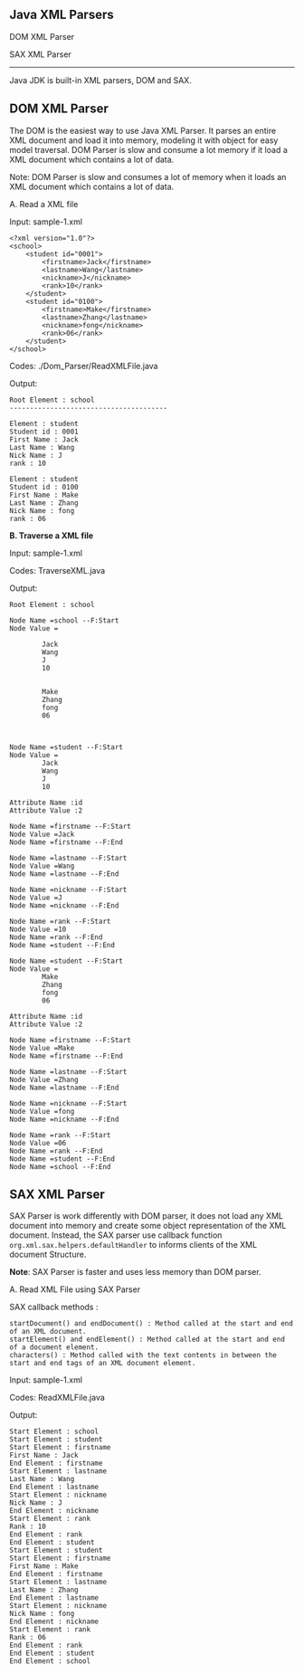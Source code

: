 ## Java XML Parsers ##

DOM XML Parser

SAX XML Parser

----------
Java JDK is built-in XML parsers, DOM and SAX.

**DOM XML Parser**
------------------

The DOM is the easiest way to use Java XML Parser. It parses an entire XML document and load it into memory, modeling it with object for easy model traversal. DOM Parser is slow and consume a lot memory if it load a XML document which contains a lot of data.

Note: DOM Parser is slow and consumes a lot of memory when it loads an XML document which contains a lot of data. 

A. Read a XML file

Input: sample-1.xml

    <?xml version="1.0"?>
    <school>
    	<student id="0001">
    		<firstname>Jack</firstname>
    		<lastname>Wang</lastname>
    		<nickname>J</nickname>
    		<rank>10</rank>
    	</student>
    	<student id="0100">
    		<firstname>Make</firstname>
    		<lastname>Zhang</lastname>
    		<nickname>fong</nickname>
    		<rank>06</rank>
    	</student>
    </school>

Codes: ./Dom_Parser/ReadXMLFile.java

Output:

    Root Element : school
    ---------------------------------------
    
    Element : student
    Student id : 0001
    First Name : Jack
    Last Name : Wang
    Nick Name : J
    rank : 10
    
    Element : student
    Student id : 0100
    First Name : Make
    Last Name : Zhang
    Nick Name : fong
    rank : 06

**B. Traverse a XML file**

Input: sample-1.xml

Codes: TraverseXML.java

Output: 

    Root Element : school
    
    Node Name =school --F:Start
    Node Value =
    	
    		Jack
    		Wang
    		J
    		10
    	
    	
    		Make
    		Zhang
    		fong
    		06
    	
    
    
    Node Name =student --F:Start
    Node Value =
    		Jack
    		Wang
    		J
    		10
    	
    Attribute Name :id
    Attribute Value :2
    
    Node Name =firstname --F:Start
    Node Value =Jack
    Node Name =firstname --F:End
    
    Node Name =lastname --F:Start
    Node Value =Wang
    Node Name =lastname --F:End
    
    Node Name =nickname --F:Start
    Node Value =J
    Node Name =nickname --F:End
    
    Node Name =rank --F:Start
    Node Value =10
    Node Name =rank --F:End
    Node Name =student --F:End
    
    Node Name =student --F:Start
    Node Value =
    		Make
    		Zhang
    		fong
    		06
    	
    Attribute Name :id
    Attribute Value :2
    
    Node Name =firstname --F:Start
    Node Value =Make
    Node Name =firstname --F:End
    
    Node Name =lastname --F:Start
    Node Value =Zhang
    Node Name =lastname --F:End
    
    Node Name =nickname --F:Start
    Node Value =fong
    Node Name =nickname --F:End
    
    Node Name =rank --F:Start
    Node Value =06
    Node Name =rank --F:End
    Node Name =student --F:End
    Node Name =school --F:End



**SAX XML Parser**
------------------

SAX Parser is work differently with DOM parser, it does not load any XML document into memory and create some object representation of the XML document. Instead, the SAX parser use callback function `org.xml.sax.helpers.defaultHandler` to informs clients of the XML document Structure.

**Note**: SAX Parser is faster and uses less memory than DOM parser.

A. Read XML File using SAX Parser

SAX callback methods :

    startDocument() and endDocument() : Method called at the start and end of an XML document.
    startElement() and endElement() : Method called at the start and end of a document element.
    characters() : Method called with the text contents in between the start and end tags of an XML document element.

Input: sample-1.xml

Codes: ReadXMLFile.java

Output:

    Start Element : school
    Start Element : student
    Start Element : firstname
    First Name : Jack
    End Element : firstname
    Start Element : lastname
    Last Name : Wang
    End Element : lastname
    Start Element : nickname
    Nick Name : J
    End Element : nickname
    Start Element : rank
    Rank : 10
    End Element : rank
    End Element : student
    Start Element : student
    Start Element : firstname
    First Name : Make
    End Element : firstname
    Start Element : lastname
    Last Name : Zhang
    End Element : lastname
    Start Element : nickname
    Nick Name : fong
    End Element : nickname
    Start Element : rank
    Rank : 06
    End Element : rank
    End Element : student
    End Element : school


